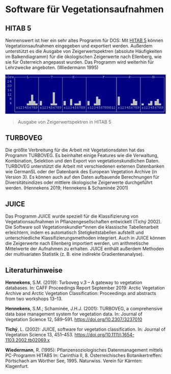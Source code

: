 # Software für Vegetationsaufnahmen

## HITAB 5

Nennenswert ist hier ein sehr altes Programm für DOS: Mit [HITAB 5](https://statedv.boku.ac.at/hitab5/) können Vegetationsaufnahmen eingegeben und exportiert werden. Außerdem unterstützt es die Ausgabe von Zeigerwertspektren (absolute Häufigkeiten im Balkendiagramm) für die ökologischen Zeigerwerte nach Ellenberg, wie sie für Österreich angepasst wurden. Das Programm wird weiterhin für Lehrzwecke angeboten. (Wiedermann 1995)

![Ausgabe von Zeigerwertspektren in HITAB 5](zw_diagr.gif)

> Ausgabe von Zeigerwertspektren in HITAB 5

## TURBOVEG

Die größte Verbreitung für die Arbeit mit Vegetationsdaten hat das Programm TURBOVEG. Es beinhaltet einige Features wie die Verwaltung, Kombination, Selektion und den Export von vegetationskundlichen Daten. TURBOVEG unterstützt die Arbeit mit verschiedenen externen Datenbanken wie GermanSL oder der Datenbank des European Vegetation Archive (in Version 3). Es können auch auf den Daten aufbauende Berechnungen für Diversitätsindizes oder mittlere ökologische Zeigerwerte durchgeführt werden. (Hennekens 2019; Hennekens & Schaminée 2001)

## JUICE

Das Programm JUICE wurde speziell für die Klassifizierung von Vegetationsaufnahmen in Pflanzengesellschaften entwickelt (Tichý 2002). Die Software soll Vegetationskundler\*innen die klassische Tabellenarbeit erleichtern, indem es automatisch Stetigkeitstabellen aufstellt und unterschiedliche Klassifizierungsmethoden integriert. Auch in JUICE können die Zeigerwerte nach Ellenberg importiert werden, um arithmetische Mittelwerte der Aufnahmen zu erhalten. JUICE enthält außerdem Methoden der multivariaten Statistik (z. B. eine indirekte Gradientenanalyse).

## Literaturhinweise

**Hennekens**, S.M. (2019): Turboveg v.3 – A gateway to vegetation databases. In: CAFF Proceedings Report September 2019: Arctic Vegetation Archive and Arctic Vegetation Classification: Proceedings and abstracts from two workshops 13–13.

**Hennekens**, S.M.; Schaminée, J.H.J. (2001): TURBOVEG, a comprehensive data base management system for vegetation data. In: Journal of Vegetation Science 12, 589–591. <https://doi.org/10.2307/3237010>

**Tichý**, L. (2002): JUICE, software for vegetation classification. In: Journal of Vegetation Science 13, 451–453. <https://doi.org/10.1111/j.1654-1103.2002.tb02069.x>

**Wiedermann**, R. (1995): Pflanzensoziologisches Datenmanagement mittels PC-Programm HITAB5 In: Carinthia II, 8. Österreichisches Botanikertreffen: Pörtschach am Wörther See, 1995. Naturwiss. Verein für Kärnten: Klagenfurt.
